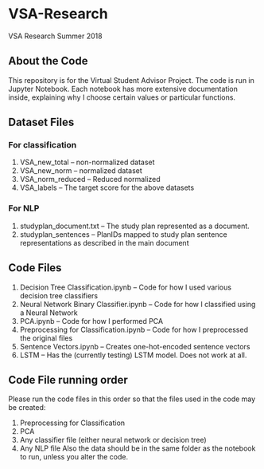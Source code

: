 # VSA-Research
VSA Research Summer 2018

## About the Code
This repository is for the Virtual Student Advisor Project. The code is run in Jupyter Notebook. Each notebook has more extensive documentation inside, explaining why I choose certain values or particular functions.

## Dataset Files
### For classification
1. VSA_new_total – non-normalized dataset
2. VSA_new_norm – normalized dataset
3. VSA_norm_reduced – Reduced normalized
4. VSA_labels – The target score for the above datasets
### For NLP
1. studyplan_document.txt – The study plan represented as a document.
2. studyplan_sentences – PlanIDs mapped to study plan sentence representations as described in the main document
## Code Files
1. Decision Tree Classification.ipynb – Code for how I used various decision tree classifiers
2. Neural Network Binary Classifier.ipynb – Code for how I classified using a Neural Network
3. PCA.ipynb – Code for how I performed PCA
4. Preprocessing for Classification.ipynb – Code for how I preprocessed the original files
5. Sentence Vectors.ipynb – Creates one-hot-encoded sentence vectors
6. LSTM – Has the (currently testing) LSTM model. Does not work at all.
## Code File running order
Please run the code files in this order so that the files used in the code may be created:
1.	Preprocessing for Classification
2.	PCA
3.	Any classifier file (either neural network or decision tree)
4.	Any NLP file
Also the data should be in the same folder as the notebook to run, unless you alter the code.
